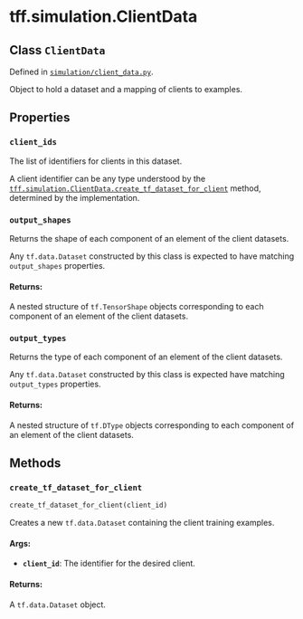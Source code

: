 <div itemscope itemtype="http://developers.google.com/ReferenceObject">
<meta itemprop="name" content="tff.simulation.ClientData" />
<meta itemprop="path" content="Stable" />
<meta itemprop="property" content="client_ids"/>
<meta itemprop="property" content="output_shapes"/>
<meta itemprop="property" content="output_types"/>
<meta itemprop="property" content="create_tf_dataset_for_client"/>
</div>

# tff.simulation.ClientData

## Class `ClientData`

Defined in
[`simulation/client_data.py`](http://github.com/tensorflow/federated/tree/master/tensorflow_federated/python/simulation/client_data.py).

Object to hold a dataset and a mapping of clients to examples.

## Properties

<h3 id="client_ids"><code>client_ids</code></h3>

The list of identifiers for clients in this dataset.

A client identifier can be any type understood by the
<a href="../../tff/simulation/ClientData.md#create_tf_dataset_for_client"><code>tff.simulation.ClientData.create_tf_dataset_for_client</code></a> method, determined
by the implementation.

<h3 id="output_shapes"><code>output_shapes</code></h3>

Returns the shape of each component of an element of the client datasets.

Any `tf.data.Dataset` constructed by this class is expected to have matching
`output_shapes` properties.

#### Returns:

  A nested structure of `tf.TensorShape` objects corresponding to each
component of an element of the client datasets.

<h3 id="output_types"><code>output_types</code></h3>

Returns the type of each component of an element of the client datasets.

Any `tf.data.Dataset` constructed by this class is expected have matching
`output_types` properties.

#### Returns:

  A nested structure of `tf.DType` objects corresponding to each component
of an element of the client datasets.



## Methods

<h3 id="create_tf_dataset_for_client"><code>create_tf_dataset_for_client</code></h3>

``` python
create_tf_dataset_for_client(client_id)
```

Creates a new `tf.data.Dataset` containing the client training examples.

#### Args:

* <b>`client_id`</b>: The identifier for the desired client.


#### Returns:

A `tf.data.Dataset` object.



